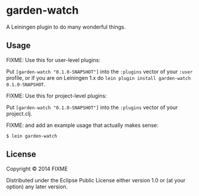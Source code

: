 # garden-watch

A Leiningen plugin to do many wonderful things.

## Usage

FIXME: Use this for user-level plugins:

Put `[garden-watch "0.1.0-SNAPSHOT"]` into the `:plugins` vector of your
`:user` profile, or if you are on Leiningen 1.x do `lein plugin install
garden-watch 0.1.0-SNAPSHOT`.

FIXME: Use this for project-level plugins:

Put `[garden-watch "0.1.0-SNAPSHOT"]` into the `:plugins` vector of your project.clj.

FIXME: and add an example usage that actually makes sense:

    $ lein garden-watch

## License

Copyright © 2014 FIXME

Distributed under the Eclipse Public License either version 1.0 or (at
your option) any later version.
